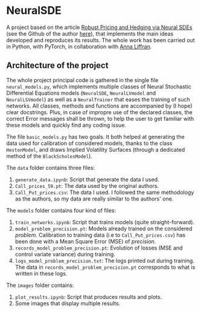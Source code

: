 # NeuralSDE
A project based on the article [Robust Pricing and Hedging via Neural SDEs](https://arxiv.org/abs/2007.04154) (see the Github of the author [here](https://github.com/msabvid/robust_nsde)), that implements the main ideas developed and reproduces its results. The whole work has been carried out in Python, with PyTorch, in collaboration with [Anna Liffran](https://www.linkedin.com/in/anna-liffran-2b6a1b244/).

## Architecture of the project

The whole project principal code is gathered in the single file `neural_models.py`, which implements multiple classes of Neural Stochastic Differential Equations models (`NeuralSDE`, `NeuralLVmodel` and `NeuralLSVmodel`) as well as a `NeuralTrainer` that eases the training of such networks. All classes, methods and functions are accompanied by (I hope) clear docstrings. Plus, in case of impropre use of the declared classes, the correct Error messages shall be thrown, to help the user to get familiar with these models and quickly find any coding issue.

The file `basic_models.py` has two goals. It both helped at generating the data used for calibration of considered models, thanks to the class `HestonModel`, and draws Implied Volatility Surfaces (through a dedicated method of the `BlackScholesModel`).

The `data` folder contains three files:
1. `generate_data.ipynb`: Script that generate the data I used.
2. `Call_prices_59.pt`: The data used by the original authors.
3. `Call_Put_prices.csv`: The data I used. I followed the same methodology as the authors, so my data are really similar to the authors' one.

The `models` folder contains four kind of files:
1. `train_networks.ipynb`: Script that trains models (quite straight-forward).
2. `model_problem_precision.pt`: Models already trained on the considered *problem*. Calibration to training data (i.e to `Call_Put_prices.csv`) has been done with a Mean Square Error (MSE) of *precision*.
3. `records_model_problem_precision.pt`: Evolution of losses (MSE and control variate variance) during training.
4. `logs_model_problem_precision.txt`: The logs printed out during training. The data in `records_model_problem_precision.pt` corresponds to what is written in these logs.

The `images` folder contains:
1. `plot_results.ipynb`: Script that produces results and plots.
2. Some images that display multiple results.





